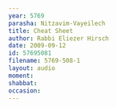 ```yaml
---
year: 5769
parasha: Nitzavim-Vayeilech
title: Cheat Sheet
author: Rabbi Eliezer Hirsch
date: 2009-09-12
id: 57695081
filename: 5769-508-1
layout: audio
moment: 
shabbat: 
occasion: 
---
```

